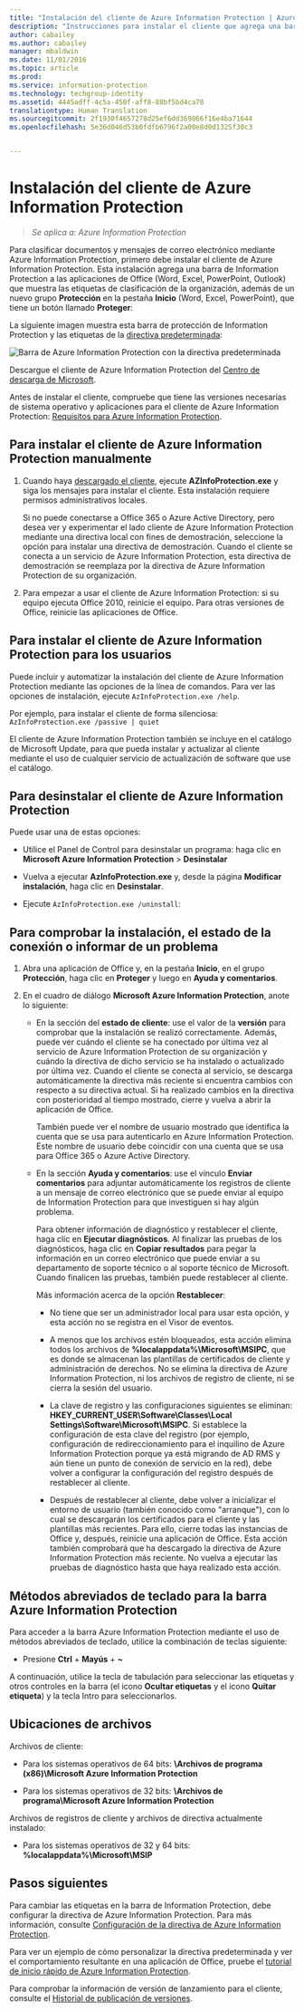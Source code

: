 ```yaml
---
title: "Instalación del cliente de Azure Information Protection | Azure Information Protection"
description: "Instrucciones para instalar el cliente que agrega una barra de Information Protection a las aplicaciones de Office para que pueda seleccionar etiquetas de clasificación de los documentos y correos electrónicos."
author: cabailey
ms.author: cabailey
manager: mbaldwin
ms.date: 11/01/2016
ms.topic: article
ms.prod: 
ms.service: information-protection
ms.technology: techgroup-identity
ms.assetid: 4445adff-4c5a-450f-aff8-88bf5bd4ca78
translationtype: Human Translation
ms.sourcegitcommit: 2f1930f4657278d25ef6dd369866f16e4ba71644
ms.openlocfilehash: 5e36d046d53b0fdfb6796f2a00e8d0d1325f30c3


---
```


# <a name="installing-the-azure-information-protection-client"></a>Instalación del cliente de Azure Information Protection

>*Se aplica a: Azure Information Protection*

Para clasificar documentos y mensajes de correo electrónico mediante Azure Information Protection, primero debe instalar el cliente de Azure Information Protection. Esta instalación agrega una barra de Information Protection a las aplicaciones de Office (Word, Excel, PowerPoint, Outlook) que muestra las etiquetas de clasificación de la organización, además de un nuevo grupo **Protección** en la pestaña **Inicio** (Word, Excel, PowerPoint), que tiene un botón llamado **Proteger**:

La siguiente imagen muestra esta barra de protección de Information Protection y las etiquetas de la [directiva predeterminada](../deploy-use/configure-policy-default.md):

![Barra de Azure Information Protection con la directiva predeterminada](../media/info-protect-bar-default.png)

Descargue el cliente de Azure Information Protection del [Centro de descarga de Microsoft](https://www.microsoft.com/en-us/download/details.aspx?id=53018).

Antes de instalar el cliente, compruebe que tiene las versiones necesarias de sistema operativo y aplicaciones para el cliente de Azure Information Protection: [Requisitos para Azure Information Protection](../get-started/requirements-azure-rms.md).


## <a name="to-install-the-azure-information-protection-client-manually"></a>Para instalar el cliente de Azure Information Protection manualmente

1. Cuando haya [descargado el cliente](https://www.microsoft.com/en-us/download/details.aspx?id=53018), ejecute **AZInfoProtection.exe** y siga los mensajes para instalar el cliente. Esta instalación requiere permisos administrativos locales.

    Si no puede conectarse a Office 365 o Azure Active Directory, pero desea ver y experimentar el lado cliente de Azure Information Protection mediante una directiva local con fines de demostración, seleccione la opción para instalar una directiva de demostración. Cuando el cliente se conecta a un servicio de Azure Information Protection, esta directiva de demostración se reemplaza por la directiva de Azure Information Protection de su organización. 

2. Para empezar a usar el cliente de Azure Information Protection: si su equipo ejecuta Office 2010, reinicie el equipo. Para otras versiones de Office, reinicie las aplicaciones de Office.

## <a name="to-install-the-azure-information-protection-client-for-users"></a>Para instalar el cliente de Azure Information Protection para los usuarios

Puede incluir y automatizar la instalación del cliente de Azure Information Protection mediante las opciones de la línea de comandos. Para ver las opciones de instalación, ejecute `AzInfoProtection.exe /help`.

Por ejemplo, para instalar el cliente de forma silenciosa: `AzInfoProtection.exe /passive | quiet`

El cliente de Azure Information Protection también se incluye en el catálogo de Microsoft Update, para que pueda instalar y actualizar al cliente mediante el uso de cualquier servicio de actualización de software que use el catálogo.

## <a name="to-uninstall-the-azure-information-protection-client"></a>Para desinstalar el cliente de Azure Information Protection

Puede usar una de estas opciones:

- Utilice el Panel de Control para desinstalar un programa: haga clic en **Microsoft Azure Information Protection** > **Desinstalar**

- Vuelva a ejecutar **AzInfoProtection.exe** y, desde la página **Modificar instalación**, haga clic en **Desinstalar**. 

- Ejecute `AzInfoProtection.exe /uninstall`:


## <a name="to-verify-installation-connection-status-or-report-a-problem"></a>Para comprobar la instalación, el estado de la conexión o informar de un problema

1. Abra una aplicación de Office y, en la pestaña **Inicio**, en el grupo **Protección**, haga clic en **Proteger** y luego en **Ayuda y comentarios**.

2. En el cuadro de diálogo **Microsoft Azure Information Protection**, anote lo siguiente:

    - En la sección del **estado de cliente**: use el valor de la **versión** para comprobar que la instalación se realizó correctamente. Además, puede ver cuándo el cliente se ha conectado por última vez al servicio de Azure Information Protection de su organización y cuándo la directiva de dicho servicio se ha instalado o actualizado por última vez. Cuando el cliente se conecta al servicio, se descarga automáticamente la directiva más reciente si encuentra cambios con respecto a su directiva actual. Si ha realizado cambios en la directiva con posterioridad al tiempo mostrado, cierre y vuelva a abrir la aplicación de Office.
    
        También puede ver el nombre de usuario mostrado que identifica la cuenta que se usa para autenticarlo en Azure Information Protection. Este nombre de usuario debe coincidir con una cuenta que se usa para Office 365 o Azure Active Directory.

    - En la sección **Ayuda y comentarios**: use el vínculo **Enviar comentarios** para adjuntar automáticamente los registros de cliente a un mensaje de correo electrónico que se puede enviar al equipo de Information Protection para que investiguen si hay algún problema. 
    
        Para obtener información de diagnóstico y restablecer el cliente, haga clic en **Ejecutar diagnósticos**. Al finalizar las pruebas de los diagnósticos, haga clic en **Copiar resultados** para pegar la información en un correo electrónico que puede enviar a su departamento de soporte técnico o al soporte técnico de Microsoft. Cuando finalicen las pruebas, también puede restablecer al cliente.
        
        Más información acerca de la opción **Restablecer**:
        
        - No tiene que ser un administrador local para usar esta opción, y esta acción no se registra en el Visor de eventos. 
        
        - A menos que los archivos estén bloqueados, esta acción elimina todos los archivos de **%localappdata%\Microsoft\MSIPC**, que es donde se almacenan las plantillas de certificados de cliente y administración de derechos. No se elimina la directiva de Azure Information Protection, ni los archivos de registro de cliente, ni se cierra la sesión del usuario.
        
        - La clave de registro y las configuraciones siguientes se eliminan: **HKEY_CURRENT_USER\Software\Classes\Local Settings\Software\Microsoft\MSIPC**. Si establece la configuración de esta clave del registro (por ejemplo, configuración de redireccionamiento para el inquilino de Azure Information Protection porque ya está migrando de AD RMS y aún tiene un punto de conexión de servicio en la red), debe volver a configurar la configuración del registro después de restablecer al cliente.
        
        - Después de restablecer al cliente, debe volver a inicializar el entorno de usuario (también conocido como "arranque"), con lo cual se descargarán los certificados para el cliente y las plantillas más recientes. Para ello, cierre todas las instancias de Office y, después, reinicie una aplicación de Office. Esta acción también comprobará que ha descargado la directiva de Azure Information Protection más reciente. No vuelva a ejecutar las pruebas de diagnóstico hasta que haya realizado esta acción.

## <a name="keyboard-shortcuts-for-the-azure-information-protection-bar"></a>Métodos abreviados de teclado para la barra Azure Information Protection

Para acceder a la barra Azure Information Protection mediante el uso de métodos abreviados de teclado, utilice la combinación de teclas siguiente:

- Presione **Ctrl** + **Mayús** + **~** 

A continuación, utilice la tecla de tabulación para seleccionar las etiquetas y otros controles en la barra (el icono **Ocultar etiquetas** y el icono **Quitar etiqueta**) y la tecla Intro para seleccionarlos.


## <a name="file-locations"></a>Ubicaciones de archivos

Archivos de cliente:   

- Para los sistemas operativos de 64 bits: **\Archivos de programa (x86)\Microsoft Azure Information Protection**

- Para los sistemas operativos de 32 bits: **\Archivos de programa\Microsoft Azure Information Protection**

Archivos de registros de cliente y archivos de directiva actualmente instalado:

- Para los sistemas operativos de 32 y 64 bits: **%localappdata%\Microsoft\MSIP**


## <a name="next-steps"></a>Pasos siguientes

Para cambiar las etiquetas en la barra de Information Protection, debe configurar la directiva de Azure Information Protection. Para más información, consulte [Configuración de la directiva de Azure Information Protection](../deploy-use/configure-policy.md).

Para ver un ejemplo de cómo personalizar la directiva predeterminada y ver el comportamiento resultante en una aplicación de Office, pruebe el [tutorial de inicio rápido de Azure Information Protection](../get-started/infoprotect-quick-start-tutorial.md).

Para comprobar la información de versión de lanzamiento para el cliente, consulte el [Historial de publicación de versiones](client-version-release-history.md).



<!--HONumber=Nov16_HO1-->


